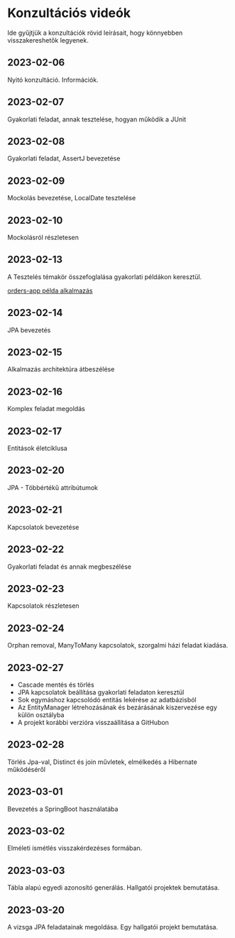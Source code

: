 # Konzultációs videók

Ide gyűjtjük a konzultációk rövid leírásait, hogy könnyebben visszakereshetők legyenek.

## 2023-02-06

Nyitó konzultáció. Információk.

## 2023-02-07
Gyakorlati feladat, annak tesztelése, hogyan működik a JUnit

## 2023-02-08
Gyakorlati feladat, AssertJ bevezetése 

## 2023-02-09
Mockolás bevezetése, LocalDate tesztelése

## 2023-02-10
Mockolásról részletesen

## 2023-02-13
A Tesztelés témakör összefoglalása gyakorlati példákon keresztül.

[orders-app példa alkalmazás](https://github.com/Strukturavaltas3-Halado-Java/java-strukturavalto3-halado/tree/main/lab-solutions/consultation_w02d01/orders-app)

## 2023-02-14
JPA bevezetés

## 2023-02-15
Alkalmazás architektúra átbeszélése

## 2023-02-16
Komplex feladat megoldás

## 2023-02-17
Entitások életciklusa

## 2023-02-20
JPA - Többértékű attribútumok

## 2023-02-21
Kapcsolatok bevezetése

## 2023-02-22

Gyakorlati feladat és annak megbeszélése

## 2023-02-23

Kapcsolatok részletesen

## 2023-02-24

Orphan removal, ManyToMany kapcsolatok, szorgalmi házi feladat kiadása.

## 2023-02-27

* Cascade mentés és törlés
* JPA kapcsolatok beállítása gyakorlati feladaton keresztül
* Sok egymáshoz kapcsolódó entitás lekérése az adatbázisból
* Az EntityManager létrehozásának és bezárásának kiszervezése egy külön osztályba
* A projekt korábbi verzióra visszaállítása a GitHubon

## 2023-02-28
Törlés Jpa-val, Distinct és join művletek, elmélkedés a Hibernate működéséről

## 2023-03-01
Bevezetés a SpringBoot használatába

## 2023-03-02

Elméleti ismétlés visszakérdezéses formában.

## 2023-03-03

Tábla alapú egyedi azonosító generálás. Hallgatói projektek bemutatása.

## 2023-03-20

A vizsga JPA feladatainak megoldása. Egy hallgatói projekt bemutatása.
